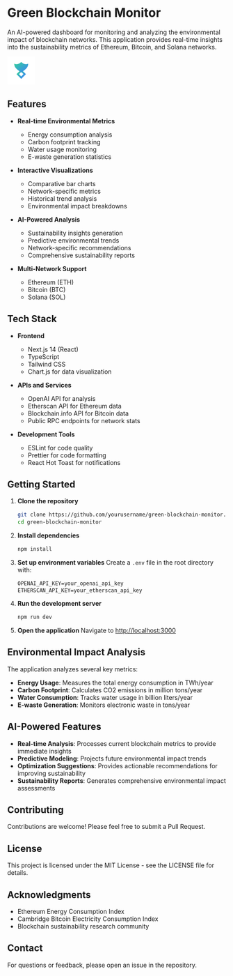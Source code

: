 # Green Blockchain Monitor

An AI-powered dashboard for monitoring and analyzing the environmental impact of blockchain networks. This application provides real-time insights into the sustainability metrics of Ethereum, Bitcoin, and Solana networks.

![Green Blockchain Monitor](public/favicon.svg)

## Features

- **Real-time Environmental Metrics**
  - Energy consumption analysis
  - Carbon footprint tracking
  - Water usage monitoring
  - E-waste generation statistics

- **Interactive Visualizations**
  - Comparative bar charts
  - Network-specific metrics
  - Historical trend analysis
  - Environmental impact breakdowns

- **AI-Powered Analysis**
  - Sustainability insights generation
  - Predictive environmental trends
  - Network-specific recommendations
  - Comprehensive sustainability reports

- **Multi-Network Support**
  - Ethereum (ETH)
  - Bitcoin (BTC)
  - Solana (SOL)

## Tech Stack

- **Frontend**
  - Next.js 14 (React)
  - TypeScript
  - Tailwind CSS
  - Chart.js for data visualization

- **APIs and Services**
  - OpenAI API for analysis
  - Etherscan API for Ethereum data
  - Blockchain.info API for Bitcoin data
  - Public RPC endpoints for network stats

- **Development Tools**
  - ESLint for code quality
  - Prettier for code formatting
  - React Hot Toast for notifications

## Getting Started

1. **Clone the repository**
   ```bash
   git clone https://github.com/yourusername/green-blockchain-monitor.git
   cd green-blockchain-monitor
   ```

2. **Install dependencies**
   ```bash
   npm install
   ```

3. **Set up environment variables**
   Create a `.env` file in the root directory with:
   ```
   OPENAI_API_KEY=your_openai_api_key
   ETHERSCAN_API_KEY=your_etherscan_api_key
   ```

4. **Run the development server**
   ```bash
   npm run dev
   ```

5. **Open the application**
   Navigate to [http://localhost:3000](http://localhost:3000)

## Environmental Impact Analysis

The application analyzes several key metrics:

- **Energy Usage**: Measures the total energy consumption in TWh/year
- **Carbon Footprint**: Calculates CO2 emissions in million tons/year
- **Water Consumption**: Tracks water usage in billion liters/year
- **E-waste Generation**: Monitors electronic waste in tons/year

## AI-Powered Features

- **Real-time Analysis**: Processes current blockchain metrics to provide immediate insights
- **Predictive Modeling**: Projects future environmental impact trends
- **Optimization Suggestions**: Provides actionable recommendations for improving sustainability
- **Sustainability Reports**: Generates comprehensive environmental impact assessments

## Contributing

Contributions are welcome! Please feel free to submit a Pull Request.

## License

This project is licensed under the MIT License - see the LICENSE file for details.

## Acknowledgments

- Ethereum Energy Consumption Index
- Cambridge Bitcoin Electricity Consumption Index
- Blockchain sustainability research community

## Contact

For questions or feedback, please open an issue in the repository. 